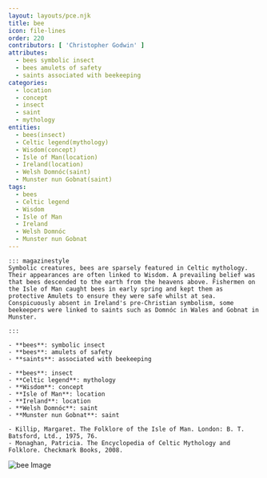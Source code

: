 ```yaml
---
layout: layouts/pce.njk
title: bee
icon: file-lines
order: 220
contributors: [ 'Christopher Godwin' ]
attributes:
  - bees symbolic insect
  - bees amulets of safety
  - saints associated with beekeeping
categories:
  - location
  - concept
  - insect
  - saint
  - mythology
entities:
  - bees(insect)
  - Celtic legend(mythology)
  - Wisdom(concept)
  - Isle of Man(location)
  - Ireland(location)
  - Welsh Domnóc(saint)
  - Munster nun Gobnat(saint)
tags:
  - bees
  - Celtic legend
  - Wisdom
  - Isle of Man
  - Ireland
  - Welsh Domnóc
  - Munster nun Gobnat
---
```

``` tab [group1:Info]
::: magazinestyle
Symbolic creatures, bees are sparsely featured in Celtic mythology. Their appearances are often linked to Wisdom. A prevailing belief was that bees descended to the earth from the heavens above. Fishermen on the Isle of Man caught bees in early spring and kept them as protective Amulets to ensure they were safe whilst at sea. Conspicuously absent in Ireland's pre-Christian symbolism, some beekeepers were linked to saints such as Domnóc in Wales and Gobnat in Munster.

:::
```
``` tab [group1:Attributes]
- **bees**: symbolic insect
- **bees**: amulets of safety
- **saints**: associated with beekeeping
```
``` tab [group1:Entities]
- **bees**: insect
- **Celtic legend**: mythology
- **Wisdom**: concept
- **Isle of Man**: location
- **Ireland**: location
- **Welsh Domnóc**: saint
- **Munster nun Gobnat**: saint
```
``` tab [group1:Sources]
- Killip, Margaret. The Folklore of the Isle of Man. London: B. T. Batsford, Ltd., 1975, 76.
- Monaghan, Patricia. The Encyclopedia of Celtic Mythology and Folklore. Checkmark Books, 2008.
```
![bee Image](['https://upload.wikimedia.org/wikipedia/commons/thumb/7/76/Tetragonula_carbonaria_%2814521993792%29.jpg/1200px-Tetragonula_carbonaria_%2814521993792%29.jpg'])

